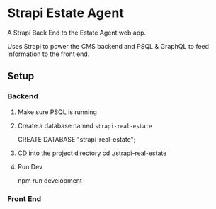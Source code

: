# Strapi Estate Agent

A Strapi Back End to the Estate Agent web app.

Uses Strapi to power the CMS backend and PSQL & GraphQL to feed information to the front end.

## Setup

### Backend

1.  Make sure PSQL is running
2.  Create a database named `strapi-real-estate`

    CREATE DATABASE "strapi-real-estate";

3.  CD into the project directory
    cd ./strapi-real-estate

4.  Run Dev

    npm run development

### Front End
